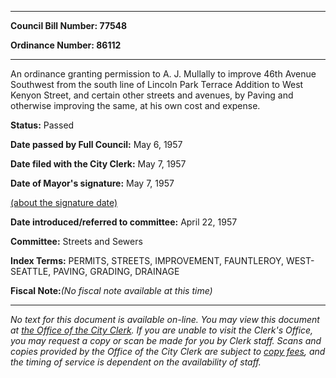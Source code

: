 

********

**Council Bill Number: 77548**
   
**Ordinance Number: 86112**
********

 An ordinance granting permission to A. J. Mullally to improve 46th Avenue Southwest from the south line of Lincoln Park Terrace Addition to West Kenyon Street, and certain other streets and avenues, by Paving and otherwise improving the same, at his own cost and expense.

**Status:** Passed
   
**Date passed by Full Council:** May 6, 1957
   
**Date filed with the City Clerk:** May 7, 1957
   
**Date of Mayor's signature:** May 7, 1957
   
[(about the signature date)](/~public/approvaldate.htm)
   
   
   
**Date introduced/referred to committee:** April 22, 1957
   
**Committee:** Streets and Sewers
   
   
**Index Terms:** PERMITS, STREETS, IMPROVEMENT, FAUNTLEROY, WEST-SEATTLE, PAVING, GRADING, DRAINAGE

**Fiscal Note:**_(No fiscal note available at this time)_
********

_No text for this document is available on-line. You may view this document at [the Office of the City Clerk](http://www.seattle.gov/leg/clerk/contactUs.htm). If you are unable to visit the Clerk's Office, you may request a copy or scan be made for you by Clerk staff. Scans and copies provided by the Office of the City Clerk are subject to [copy fees](http://clerk.seattle.gov/~public/clerkfees.htm), and the timing of service is dependent on the availability of staff._

